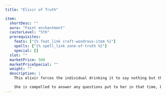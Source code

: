 ```yaml
---
title: "Elixir of Truth"

item:
  shortDesc: ""
  aura: "Faint enchantment"
  casterLevel: "5th"
  prerequisites:
    feats: ["{% feat_link craft-wondrous-item %}"]
    spells: ["{% spell_link zone-of-truth %}"]
    special: []
  slot: ""
  marketPrice: 500
  marketPriceSpecial: ""
  weight: ""
  description: |
    This elixir forces the individual drinking it to say nothing but the truth for 10 minutes (Will DC 13 negates).

    She is compelled to answer any questions put to her in that time, but with each question she is free to make a separate DC 13 Will save. If one of these secondary saves is successful, she doesn't break free of the truth-compelling enchantment but also doesn't have to answer that particular question. No more than one question can be asked each round. This is a mind-affecting compulsion enchantment.
---
```

